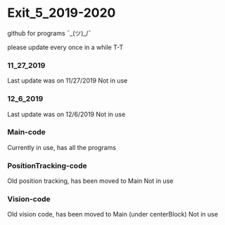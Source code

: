 # Exit_5_2019-2020
github for programs ¯\_(ツ)_/¯

please update every once in a while T-T


### 11_27_2019
Last update was on 11/27/2019
Not in use
### 12_6_2019
Last update was on 12/6/2019
Not in use
### Main-code
Currently in use, has all the programs
### PositionTracking-code
Old position tracking, has been moved to Main
Not in use
### Vision-code
Old vision code, has been moved to Main (under centerBlock)
Not in use
